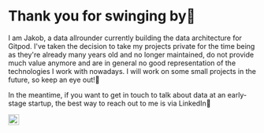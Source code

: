 <h1>Thank you for swinging by👋</h1>

I am Jakob, a data allrounder currently building the data architecture for Gitpod. I've taken the decision to take my projects private for the time being as they're already many years old and no longer maintained, do not provide much value anymore and are in general no good representation of the technologies I work with nowadays. I will work on some small projects in the future, so keep an eye out!👀

In the meantime, if you want to get in touch to talk about data at an early-stage startup, the best way to reach out to me is via LinkedIn🤝


<a href="https://www.linkedin.com/in/jakob-herold/" target="_blank"><img alt="LinkedIn" width="22px" src="https://www.iconpacks.net/icons/1/free-linkedin-icon-130-thumb.png"></a>
